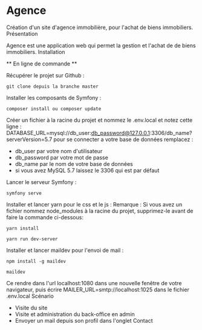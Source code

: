 # Agence
Création d'un site d'agence immobilière, pour l'achat de biens immobiliers.
Présentation

Agence est une application web qui permet la gestion et l'achat de de biens immobiliers.
Installation

** En ligne de commande **

Récupérer le projet sur Github :

    git clone depuis la branche master

Installer les composants de Symfony :

    composer install ou composer update

Créer un fichier à la racine du projet et nommez le .env.local et notez cette ligne : DATABASE_URL=mysql://db_user:db_password@127.0.0.1:3306/db_name?serverVersion=5.7 pour se connecter a votre base de données remplacez :

- db_user par votre nom d'utilisateur
- db_password par votre mot de passe
- db_name par le nom de votre base de données
- si vous avez MySQL 5.7 laissez le 3306 qui est par défaut

Lancer le serveur Symfony :

    symfony serve

Installer et lancer yarn pour le css et le js : Remarque : Si vous avez un fichier nommez node_modules à la racine du projet, supprimez-le avant de faire la commande ci-dessous:

    yarn install

    yarn run dev-server

Installer et lancer maildev pour l'envoi de mail :

    npm install -g maildev

    maildev

Ce rendre dans l'url localhost:1080 dans une nouvelle fenêtre de votre navigateur, puis écrire MAILER_URL=smtp://localhost:1025 dans le fichier .env.local
Scénario

- Visite du site 
- Visite et administration du back-office en admin
- Envoyer un mail depuis son profil dans l'onglet Contact
